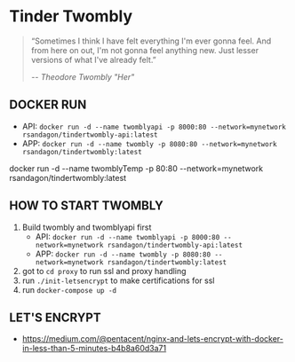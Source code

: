 # Tinder Twombly #

> “Sometimes I think I have felt everything I'm ever gonna feel. And from here on out, I'm not gonna feel anything new. Just lesser versions of what I've already felt.”
>
> -- <cite>Theodore Twombly "Her"</cite>

##  DOCKER RUN
* API: `docker run -d --name twomblyapi -p 8000:80 --network=mynetwork rsandagon/tindertwombly-api:latest`
* APP: `docker run -d --name twombly -p 8080:80 --network=mynetwork rsandagon/tindertwombly:latest`

docker run -d --name twomblyTemp -p 80:80 --network=mynetwork rsandagon/tindertwombly:latest

##  HOW TO START TWOMBLY
1. Build twombly and twomblyapi first
    * API: `docker run -d --name twomblyapi -p 8000:80 --network=mynetwork rsandagon/tindertwombly-api:latest`
    * APP: `docker run -d --name twombly -p 8080:80 --network=mynetwork rsandagon/tindertwombly:latest`
1. got to `cd proxy` to run ssl and proxy handling 
1. run `./init-letsencrypt` to make certifications for ssl
1. run `docker-compose up -d`

## LET'S ENCRYPT
* https://medium.com/@pentacent/nginx-and-lets-encrypt-with-docker-in-less-than-5-minutes-b4b8a60d3a71
